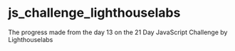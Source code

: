 # js_challenge_lighthouselabs
The progress made from the day 13 on the 21 Day JavaScript Challenge by Lighthouselabs
